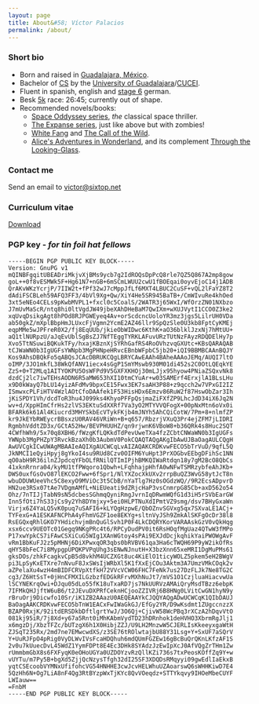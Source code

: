 ```yaml
---
layout: page
title: About&#58; Víctor Palacios
permalink: /about/
---
```


### Short bio
* Born and raised in [Guadalajara, México](https://en.wikipedia.org/wiki/Guadalajara).
* Bachelor of [CS](https://en.wikipedia.org/wiki/Computer_science) by the [University of Guadalajara](http://www.udg.mx/)/[CUCEI](http://www.cucei.udg.mx/).
* Fluent in spanish, english and [stage 6](https://store.hipstery.com/blogs/news/7378688-the-8-stages-of-learning-german) german.
* Besk [5k](http://www.c25k.com/) race: 26:45; currently out of shape.
* Recommended novels/books: 
	* [Space Oddyssey series](https://en.wikipedia.org/wiki/Space_Odyssey), _the_ classical space thriller.
	* [The Expanse series](https://en.wikipedia.org/wiki/The_Expanse_(novel_series)), just like above but with zombies!
	* [White Fang](https://en.wikipedia.org/wiki/White_Fang) and [The Call of the Wild](https://en.wikipedia.org/wiki/The_Call_of_the_Wild).
	* [Alice's Adventures in Wonderland](https://en.wikipedia.org/wiki/Alice%27s_Adventures_in_Wonderland), and its complement [Through the Looking-Glass](https://en.wikipedia.org/wiki/Through_the_Looking-Glass).

### Contact me

Send an email to [victor@sixtop.net](mailto:victor@sixtop.net)

### Curriculum vitae

[Download](/files/Victor_Palacios_CV.pdf)

### PGP key - _for tin foil hat fellows_

```
-----BEGIN PGP PUBLIC KEY BLOCK-----
Version: GnuPG v1
mQINBFgqitUBEADriMkjvXjBMs9ycb7g2IdROQsDpPcQ8rle7QZ5Q867A2mp8gow
goL++0f8vESMWk5F+Hg61N7+nGB+6mSCmLWUU2cwU1fBOEqai0oyvEjoC14j1ADB
QrAKvWKzYcrjP/7IIW2t+fPf32wJ7cMppJfLf6MXT4LBUC2CuSF+vQL2lFaYZ8T2
dAdiFSCBLeh59AFQ3FF3/4bVl9Xg+Qw/XiY4He5SR945BaTB+/CmWIvuRe4khOed
3xt5eNEo4CELs9pKwbMVPL1+fxcl0c5CoalS/2WATR3j65WxI/WfOrzZN01NXbzo
J7mUvMaScR/ntq8hi0ltVgdJW49jbeXAhDHeBaM7QwIXm+wXUJVytI1CCO0Z3ke2
xqUvqDsikgAgt8hPOd8RJPGWEyeq4Av+orScdcncUoloYR3mz3jgs5LilrUH0VDa
ab50gkZ/mXplBbpHmJLUxcFjVgmn2YcmE2AZ46llr9SpQzSle0U3kb8FptCyKMEj
eqpMMe5wJPFreR0X2/fj8EqUUb/jkieObWIDwc6KthK+aO36blklJzxNj7hMtUU+
aQ1tlNURpzU/aJqEvUblSgBsZJ7NfTEggTYRKLAFuvURzTUtNzFAyzRDQDElHy7p
Xvo5TtNSuwiBQKukTFy/hxajKBznXjSYRhGafRS4RoOVhzvqGXUtc+KBsQARAQAB
tCJWaWN0b3IgUGFsYWNpb3MgPHNpeHRvcEBnbWFpbC5jb20+iQI9BBMBCAAnBQJY
Kos9AhsDBQkFo5qABQsJCAcDBRUKCQgLBRYCAwEAAh4BAheAAAoJEMq/AUQI7ltO
oIMP/3JO1mkfL38WkQfANV1iecx4sGgP1SmYMswb930M01di452s2C0OtLQEqkYE
ZzS+0+T2MLq1AITYOKPU5OsWFPd9V5GXFXKHOj30mLJjx95hyow4PNiaZSQxvNk8
dzdCj2lc7iwTEHsAODN6R5aMW653hXI10tmCYuAr+w03SAMErf4ErxjlA1BLsLHu
x9D0kWayQ7bLU14yizAFdMv9bpxCE15Fwx3EK7saAH3P88+z9qcch2w7VPxGI2IZ
ISmwxcPLFiHTV4WzlAOtCfoDAAfek1F53HisHDx6Emzv86RuW2f87HswObZar3Ih
jKiSPDY1Vh/dcdToR3hu4J099ks4KhyoPFFpQsjmaZiFXfZP9LhcJdD34iX6Jq2N
wv+d/XppHImCfrHs2zlVS3EKtuSdXXRf7Va3yO2MTYVVQFogX+00pNxMtn6oVx0i
BFARk6k61Al4Kiucrd3MHYSkbEcVTykFKjb4mJNYh5AhCQiCotW/7Pm+8+nlmfZP
kr9JkEYbRWEycrBBsxzU0RAV46VRiWn+B+q657/RbzrjVXuQ3Pr4ejZFM7jLIDRI
RgmbhVddtZD3x/GCtA52Hw/BEVPHUUHZ/qn9rjwnK6VBoW8+b36QRk4s8Huc2SQT
4CWfhWh9/5x70q8XBH6/fWzgKfLQKkdTdPevUweTXa4fzZCbtCNWaWN0b3IgUGFs
YWNpb3MgPHZpY3RvckBzaXh0b3AubmV0PokCQAQTAQgAKgIbAwUJBaOagAULCQgH
AwUVCgkICwUWAgMBAAIeAQIXgAUCWCqLvAIZAQAKCRDKvwFECO5bTrVuD/9qfL5Q
JkNMCI1eQyiHpyj8gYkoI4su9RUd8Czv0OIFM6YuHpt3PrXOGbvEEbgDFihSc1NN
qO0abH9R36ilnZJpdcqYFbOLfRNilQTImIPjhBMKQIWaRtdqn18y7gM2BcO8QbCs
41xknRrnra04/kyMU1tfPWqoro1Qbwh+LFqhhajpHhfA0wNFwTSMRzybfeAhJKb+
DWS0uxfGsOvO87lEKCO2Fww+6fSpr1/NlYXZocXkUXv2rrpBuQZ3WvG58ytJcT8n
wbuDDUWUeeVhc5C8exyO9MViOc3t5CbB/nYaTlg7Hz0sOGdzWQ//9R2EcsADpvrD
HN2ue3RSx07tAe7VDgmAMfL+NiEUeati9dZRjcHaP3vsCnmrpG85Cb+axD562o54
Ohz/7nTIJjTabN9sN5dcbesSGhmqQyniRmgJvrnIqDRwmWQfG1d3iH5rSVbEarGW
Inn5fOti7hS33jCs9y2Yh8DYmjxy+5ei0HLPTNuXdIPmtVZ9smg/dsv7BHyGxaWn
Virjx6Z4YaLQ5vK0puq7uSAFI6+kLYQgHzpwE/QbOZnvSGVxg5qx7SXvaLE1ACj+
TYFexG+A1ESKAFNCPhA4yFhmVGZF1oe8EKYg+sltnVyJSh9ZmkAlSKFgOcDr38l8
RsEGQxqRhlGKO7YHdichvjmBnQuGlSvh1P0F4LkCDQRYKorVARAAskGzV0vQkHqg
xsx6ccv9UEOTc01Gegq9NKgPRc4t6/RPCyDudPV0it6RsHOqfMgUaz4QTwW3fMPo
P17xwYpkCS7iFAwCSXiCuG5WIg1XAnWGtoy4sPAi9EXJdDcjkqhikYaiPWOWgAvF
vRm1BbKuFJ2z5pMHNj6DiXPwxqOR3qbs0bRVBV61qa3Ha6cTWQH69P9yW2ikOfRs
qHY58bFeC7i8MypgpUPQKPVPqUhg3sENwNJnutH+X3bzXnn65xeMRI1DgMuPMs61
gksDOs/zhkFcagkvCpB5d8vkhM4UCZXGt8uc4KiElO1ticyWOLZ5pkem5eH2BWgV
pi3LpSyKxETXre7nNvuF8JxSWsIjWRbXl5K1fXxEjCOu3Aktm3A7UmzVMkCOqk2v
aZPelaXu4wzH4mBIDFCRVpXtfkH72VVcVCW06FHC7FeNk7us27DzFLJk7Ne8TG2C
cg3/Z6HtSsT+0jHnCFMXILGzbzfEDGkRFrvMXhNuJt7/mVS1O1CzjluaHiacvwUa
lSCYNEKrqOwi+DJqu05dLo55fK18uTxaRD7js7NkUURVzAMAiQryMsdTBzz6ebpK
7IFMkQHJjftW6uB6/t2JEvuDXPRfCeknHCjooZZIVRj6B8HNg0LVitCwGN1hyN9y
rBruOrj9Dicwfo10Sr/iK1ZB2AAazU0AEQEAAYkCJQQYAQgADwUCWCqK1QIbDAUJ
BaOagAAKCRDKvwFECO5bTnW1EACxFwIWaGkGJ/EfGy2YR/D9wKsdmt1ZUgccnzzX
BZAP0RxjK/92itdERSDkbDftlgrtYwJ/3O6Qj+CjivW58WcPBq3rXCzA2hDqvVtO
081kj95iR/7j8Xd+y67a5Rnt0iMhKAbmVydTD23hDRnhok1deHVHO3XbrmRgJlj1
x6mgzDj/XbzTFZc/bUTzgX6h1X0HibjZZJ/U9LH2MnzwW5CJERLIsKkeeyxgaWtH
ZJSqT235Rx/2md7ne7EMwcwdXS/z3SE76tROlwtajbU88Y31Lsg+Y+SxUF7aSQrV
Y+UuRJFpO4pRig0VyDLWvIVsFcaHDQhuh6mdQUmFGZEw16gBcBuQrQKnLKfzAF1S
2v0u7kUuecDvL45WdZ1YymFDPt8E4Ec3DHk8SYAdzJzEwIpXcJ0AfVQgZrTHm1Zw
rUmmbmGbX8s6FXFyqK0eOHoUGYa0UZDOYzvRzQllKZi736s7txPeosKOffZq9Y+w
vUYTu/m7Py5B+bgXd5ZjjQcNzysTfgh32dI25SF3XDQDsRMqyyi09gwEdlIaEkxB
yqtCSEcoobVYMNxUfifohcVG54HNHHE3cwJcvHELWhuUZAoarswQ6sWHHKiwD7E4
5QzHh6N+Og7LiA8nF4Qg3RtBYzpWxTjKYc8QvVOeqdz+STTYkqvy9IHOeMbeCUYF
LWIauw==
=FnbM
-----END PGP PUBLIC KEY BLOCK-----
```